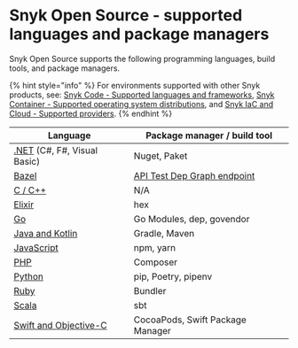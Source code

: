 # Snyk Open Source - supported languages and package managers

Snyk Open Source supports the following programming languages, build tools, and package managers.

{% hint style="info" %}
For environments supported with other Snyk products, see: [Snyk Code - Supported languages and frameworks](../../snyk-code/snyk-code-language-and-framework-support.md), [Snyk Container - Supported operating system distributions](../../snyk-container/how-snyk-container-works/supported-operating-system-distributions.md), and [Snyk IaC and Cloud - Supported providers](../../../scan-infrastructure/supported-iac-and-cloud-providers.md).
{% endhint %}

| **Language**                                                                                                                           | **Package manager / build tool**                                                                    |
| -------------------------------------------------------------------------------------------------------------------------------------- | --------------------------------------------------------------------------------------------------- |
| [.NET](../../../scan-application-code/supported-languages-and-frameworks/.net.md#open-source-and-licensing) (C#, F#, Visual Basic)     | Nuget, Paket                                                                                        |
| [Bazel](snyk-for-bazel.md)                                                                                                             | [API Test Dep Graph endpoint](https://snyk.docs.apiary.io/#reference/test/dep-graph/test-dep-graph) |
| [C / C++](../../../scan-application-code/supported-languages-and-frameworks/c-c++.md#open-source-and-licensing)                        | N/A                                                                                                 |
| [Elixir](snyk-for-elixir.md)                                                                                                           | hex                                                                                                 |
| [Go](snyk-for-go.md)                                                                                                                   | Go Modules, dep, govendor                                                                           |
| [Java and Kotlin](../../supported-languages-and-frameworks/java-and-kotlin.md#open-source-and-licensing)                               | Gradle, Maven                                                                                       |
| [JavaScript](../../supported-languages-and-frameworks/javascript.md#open-source-and-licensing)                                         | npm, yarn                                                                                           |
| [PHP](broken-reference)                                                                                                                | Composer                                                                                            |
| [Python](../../../scan-application-code/snyk-open-source/snyk-open-source-supported-languages-and-package-managers/snyk-for-python.md) | pip, Poetry, pipenv                                                                                 |
| [Ruby](snyk-for-ruby.md)                                                                                                               | Bundler                                                                                             |
| [Scala](snyk-for-scala.md)                                                                                                             | sbt                                                                                                 |
| [Swift and Objective-C](../../supported-languages-and-frameworks/swift-and-objective-c.md#open-source-and-licensing)                   | CocoaPods, Swift Package Manager                                                                    |
